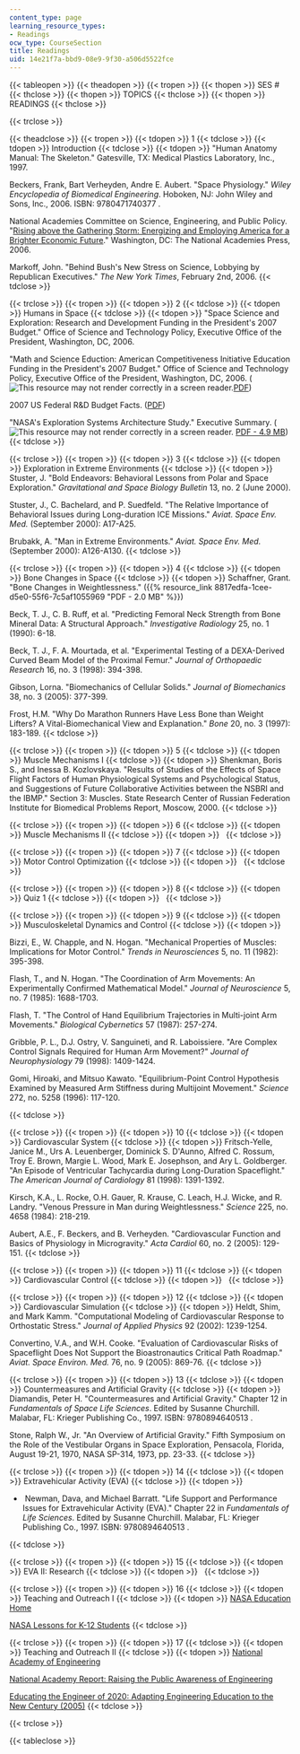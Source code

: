 ```yaml
---
content_type: page
learning_resource_types:
- Readings
ocw_type: CourseSection
title: Readings
uid: 14e21f7a-bbd9-08e9-9f30-a506d5522fce
---
```


{{< tableopen >}}
{{< theadopen >}}
{{< tropen >}}
{{< thopen >}}
SES #
{{< thclose >}}
{{< thopen >}}
TOPICS
{{< thclose >}}
{{< thopen >}}
READINGS
{{< thclose >}}

{{< trclose >}}

{{< theadclose >}}
{{< tropen >}}
{{< tdopen >}}
1
{{< tdclose >}}
{{< tdopen >}}
Introduction
{{< tdclose >}}
{{< tdopen >}}
"Human Anatomy Manual: The Skeleton." Gatesville, TX: Medical Plastics Laboratory, Inc., 1997.  
  
Beckers, Frank, Bart Verheyden, Andre E. Aubert. "Space Physiology." _Wiley Encyclopedia of Biomedical Engineering_. Hoboken, NJ: John Wiley and Sons, Inc., 2006. ISBN: 9780471740377 .  
  
National Academies Committee on Science, Engineering, and Public Policy. "[Rising above the Gathering Storm: Energizing and Employing America for a Brighter Economic Future](http://www.nap.edu/catalog/11463.html)." Washington, DC: The National Academies Press, 2006.  
  
Markoff, John. "Behind Bush's New Stress on Science, Lobbying by Republican Executives." _The New York Times_, February 2nd, 2006.
{{< tdclose >}}

{{< trclose >}}
{{< tropen >}}
{{< tdopen >}}
2
{{< tdclose >}}
{{< tdopen >}}
Humans in Space
{{< tdclose >}}
{{< tdopen >}}
"Space Science and Exploration: Research and Development Funding in the President's 2007 Budget." Office of Science and Technology Policy, Executive Office of the President, Washington, DC, 2006.  
  
"Math and Science Eduction: American Competitiveness Initiative Education Funding in the President's 2007 Budget." Office of Science and Technology Policy, Executive Office of the President, Washington, DC, 2006. (![This resource may not render correctly in a screen reader.](/images/inacessible.gif)[PDF](http://www.ostp.gov/pdf/1pger_mathsciedu.pdf))  
  
2007 US Federal R&D Budget Facts. ([PDF](http://www.ostp.gov/pdf/2007factsheet.pdf))  
  
"NASA's Exploration Systems Architecture Study." Executive Summary. (![This resource may not render correctly in a screen reader.](/images/inacessible.gif) [PDF - 4.9 MB](http://images.spaceref.com/news/2005/ESAS.REPORT.01.PDF))
{{< tdclose >}}

{{< trclose >}}
{{< tropen >}}
{{< tdopen >}}
3
{{< tdclose >}}
{{< tdopen >}}
Exploration in Extreme Environments
{{< tdclose >}}
{{< tdopen >}}
Stuster, J. "Bold Endeavors: Behavioral Lessons from Polar and Space Exploration." _Gravitational and Space Biology Bulletin_ 13, no. 2 (June 2000).  
  
Stuster, J., C. Bachelard, and P. Suedfeld. "The Relative Importance of Behavioral Issues during Long-duration ICE Missions." _Aviat. Space Env. Med._ (September 2000): A17-A25.  
  
Brubakk, A. "Man in Extreme Environments." _Aviat. Space Env. Med._ (September 2000): A126-A130.
{{< tdclose >}}

{{< trclose >}}
{{< tropen >}}
{{< tdopen >}}
4
{{< tdclose >}}
{{< tdopen >}}
Bone Changes in Space
{{< tdclose >}}
{{< tdopen >}}
Schaffner, Grant. "Bone Changes in Weightlessness." ({{% resource_link 8817edfa-1cee-d5e0-55f6-7c5af1055969 "PDF - 2.0 MB" %}})  
  
Beck, T. J., C. B. Ruff, et al. "Predicting Femoral Neck Strength from Bone Mineral Data: A Structural Approach." _Investigative Radiology_ 25, no. 1 (1990): 6-18.  
  
Beck, T. J., F. A. Mourtada, et al. "Experimental Testing of a DEXA-Derived Curved Beam Model of the Proximal Femur." _Journal of Orthopaedic Research_ 16, no. 3 (1998): 394-398.  
  
Gibson, Lorna. "Biomechanics of Cellular Solids." _Journal of Biomechanics_ 38, no. 3 (2005): 377-399.  
  
Frost, H.M. "Why Do Marathon Runners Have Less Bone than Weight Lifters? A Vital-Biomechanical View and Explanation." _Bone_ 20, no. 3 (1997): 183-189.
{{< tdclose >}}

{{< trclose >}}
{{< tropen >}}
{{< tdopen >}}
5
{{< tdclose >}}
{{< tdopen >}}
Muscle Mechanisms I
{{< tdclose >}}
{{< tdopen >}}
Shenkman, Boris S., and Inessa B. Kozlovskaya. "Results of Studies of the Effects of Space Flight Factors of Human Physiological Systems and Psychological Status, and Suggestions of Future Collaborative Activities between the NSBRI and the IBMP." Section 3: Muscles. State Research Center of Russian Federation Institute for Biomedical Problems Report, Moscow, 2000.
{{< tdclose >}}

{{< trclose >}}
{{< tropen >}}
{{< tdopen >}}
6
{{< tdclose >}}
{{< tdopen >}}
Muscle Mechanisms II
{{< tdclose >}}
{{< tdopen >}}
 
{{< tdclose >}}

{{< trclose >}}
{{< tropen >}}
{{< tdopen >}}
7
{{< tdclose >}}
{{< tdopen >}}
Motor Control Optimization
{{< tdclose >}}
{{< tdopen >}}
 
{{< tdclose >}}

{{< trclose >}}
{{< tropen >}}
{{< tdopen >}}
8
{{< tdclose >}}
{{< tdopen >}}
Quiz 1
{{< tdclose >}}
{{< tdopen >}}
 
{{< tdclose >}}

{{< trclose >}}
{{< tropen >}}
{{< tdopen >}}
9
{{< tdclose >}}
{{< tdopen >}}
Musculoskeletal Dynamics and Control
{{< tdclose >}}
{{< tdopen >}}


Bizzi, E., W. Chapple, and N. Hogan. "Mechanical Properties of Muscles: Implications for Motor Control." _Trends in Neurosciences_ 5, no. 11 (1982): 395-398.  
  
Flash, T., and N. Hogan. "The Coordination of Arm Movements: An Experimentally Confirmed Mathematical Model." _Journal of Neuroscience_ 5, no. 7 (1985): 1688-1703.  
  
Flash, T. "The Control of Hand Equilibrium Trajectories in Multi-joint Arm Movements." _Biological Cybernetics_ 57 (1987): 257-274.  
  
Gribble, P. L., D.J. Ostry, V. Sanguineti, and R. Laboissiere. "Are Complex Control Signals Required for Human Arm Movement?" _Journal of Neurophysiology_ 79 (1998): 1409-1424.  
  
Gomi, Hiroaki, and Mitsuo Kawato. "Equilibrium-Point Control Hypothesis Examined by Measured Arm Stiffness during Multijoint Movement." _Science_ 272, no. 5258 (1996): 117-120.


{{< tdclose >}}

{{< trclose >}}
{{< tropen >}}
{{< tdopen >}}
10
{{< tdclose >}}
{{< tdopen >}}
Cardiovascular System
{{< tdclose >}}
{{< tdopen >}}
Fritsch-Yelle, Janice M., Urs A. Leuenberger, Dominick S. D'Aunno, Alfred C. Rossum, Troy E. Brown, Margie L. Wood, Mark E. Josephson, and Ary L. Goldberger. "An Episode of Ventricular Tachycardia during Long-Duration Spaceflight." _The American Journal of Cardiology_ 81 (1998): 1391-1392.  
  
Kirsch, K.A., L. Rocke, O.H. Gauer, R. Krause, C. Leach, H.J. Wicke, and R. Landry. "Venous Pressure in Man during Weightlessness." _Science_ 225, no. 4658 (1984): 218-219.  
  
Aubert, A.E., F. Beckers, and B. Verheyden. "Cardiovascular Function and Basics of Physiology in Microgravity." _Acta Cardiol_ 60, no. 2 (2005): 129-151.
{{< tdclose >}}

{{< trclose >}}
{{< tropen >}}
{{< tdopen >}}
11
{{< tdclose >}}
{{< tdopen >}}
Cardiovascular Control
{{< tdclose >}}
{{< tdopen >}}
 
{{< tdclose >}}

{{< trclose >}}
{{< tropen >}}
{{< tdopen >}}
12
{{< tdclose >}}
{{< tdopen >}}
Cardiovascular Simulation
{{< tdclose >}}
{{< tdopen >}}
Heldt, Shim, and Mark Kamm. "Computational Modeling of Cardiovascular Response to Orthostatic Stress." _Journal of Applied Physics_ 92 (2002): 1239-1254.  
  
Convertino, V.A., and W.H. Cooke. "Evaluation of Cardiovascular Risks of Spaceflight Does Not Support the Bioastronautics Critical Path Roadmap." _Aviat. Space Environ. Med._ 76, no. 9 (2005): 869-76.
{{< tdclose >}}

{{< trclose >}}
{{< tropen >}}
{{< tdopen >}}
13
{{< tdclose >}}
{{< tdopen >}}
Countermeasures and Artificial Gravity
{{< tdclose >}}
{{< tdopen >}}
Diamandis, Peter H. "Countermeasures and Artificial Gravity." Chapter 12 in _Fundamentals of Space Life Sciences_. Edited by Susanne Churchill. Malabar, FL: Krieger Publishing Co., 1997. ISBN: 9780894640513 .  
  
Stone, Ralph W., Jr. "An Overview of Artificial Gravity." Fifth Symposium on the Role of the Vestibular Organs in Space Exploration, Pensacola, Florida, August 19-21, 1970, NASA SP-314, 1973, pp. 23-33.
{{< tdclose >}}

{{< trclose >}}
{{< tropen >}}
{{< tdopen >}}
14
{{< tdclose >}}
{{< tdopen >}}
Extravehicular Activity (EVA)
{{< tdclose >}}
{{< tdopen >}}


*    Newman, Dava, and Michael Barratt. "Life Support and Performance Issues for Extravehicular Activity (EVA)." Chapter 22 in _Fundamentals of Life Sciences_. Edited by Susanne Churchill. Malabar, FL: Krieger Publishing Co., 1997. ISBN: 9780894640513 .


{{< tdclose >}}

{{< trclose >}}
{{< tropen >}}
{{< tdopen >}}
15
{{< tdclose >}}
{{< tdopen >}}
EVA II: Research
{{< tdclose >}}
{{< tdopen >}}
 
{{< tdclose >}}

{{< trclose >}}
{{< tropen >}}
{{< tdopen >}}
16
{{< tdclose >}}
{{< tdopen >}}
Teaching and Outreach I
{{< tdclose >}}
{{< tdopen >}}
[NASA Education Home](http://www.nasa.gov/offices/education/about/index.html)  
  
[NASA Lessons for K-12 Students](http://www.nasa.gov/audience/forstudents/index.html)
{{< tdclose >}}

{{< trclose >}}
{{< tropen >}}
{{< tdopen >}}
17
{{< tdclose >}}
{{< tdopen >}}
Teaching and Outreach II
{{< tdclose >}}
{{< tdopen >}}
[National Academy of Engineering](http://www.nae.edu/Projects/AssessingTechnologicalLiteracy.aspx)  
  
[National Academy Report: Raising the Public Awareness of Engineering](http://www.nap.edu/openbook.php?isbn=0309086248)  
  
[Educating the Engineer of 2020: Adapting Engineering Education to the New Century (2005)](http://www.nap.edu/openbook.php?isbn=0309096499)
{{< tdclose >}}

{{< trclose >}}

{{< tableclose >}}